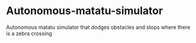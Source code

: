 # Autonomous-matatu-simulator
Autonomous matatu simulator that dodges obstacles and stops where there is a zebra crossing 
